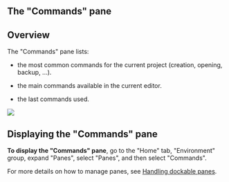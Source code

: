 


## The "Commands" pane
			



<a name="NOTE1"></a>
<a name="NOTE1_1"></a>


## Overview
<a name="overview_ELTTEXTE000088"></a>
The "Commands" pane lists:

- the most common commands for the current project (creation, opening, backup, ...).

- the main commands available in the current editor.

- the last commands used.


![](https://doc.pcsoft.fr/en-US/images/image.awp?langid=3&name=VoletCommande.gif)


<a name="NOTE2"></a>
<a name="NOTE2_1"></a>


## Displaying the "Commands" pane
<a name="displaying_the_commands_pane_ELTTEXTE000112"></a>
**To display the "Commands" pane**, go to the "Home" tab, "Environment" group, expand "Panes", select "Panes", and then select "Commands".

For more details on how to manage panes, see [Handling dockable panes](../Editeurs/2027001.md).


